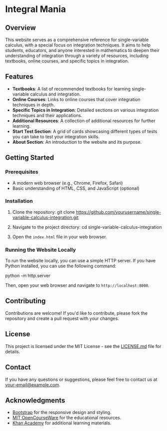 # Integral Mania

## Overview

This website serves as a comprehensive reference for single-variable calculus, with a special focus on integration techniques. It aims to help students, educators, and anyone interested in mathematics to deepen their understanding of integration through a variety of resources, including textbooks, online courses, and specific topics in integration.

## Features

- **Textbooks**: A list of recommended textbooks for learning single-variable calculus and integration.
- **Online Courses**: Links to online courses that cover integration techniques in depth.
- **Specific Topics in Integration**: Detailed sections on various integration techniques and their applications.
- **Additional Resources**: A collection of additional resources for further learning.
- **Start Test Section**: A grid of cards showcasing different types of tests you can take to test your integration skills.
- **About Section**: An introduction to the website and its purpose.

## Getting Started

### Prerequisites

- A modern web browser (e.g., Chrome, Firefox, Safari)
- Basic understanding of HTML, CSS, and JavaScript (optional)

### Installation

1. Clone the repository:
git clone https://github.com/yourusername/single-variable-calculus-integration.git

2. Navigate to the project directory:
cd single-variable-calculus-integration

3. Open the `index.html` file in your web browser.

### Running the Website Locally

To run the website locally, you can use a simple HTTP server. If you have Python installed, you can use the following command:

python -m http.server


Then, open your web browser and navigate to `http://localhost:8000`.

## Contributing

Contributions are welcome! If you'd like to contribute, please fork the repository and create a pull request with your changes.

## License

This project is licensed under the MIT License - see the [LICENSE.md](LICENSE.md) file for details.

## Contact

If you have any questions or suggestions, please feel free to contact us at [your-email@example.com](mailto:your-email@example.com).

## Acknowledgments

- [Bootstrap](https://getbootstrap.com/) for the responsive design and styling.
- [MIT OpenCourseWare](https://ocw.mit.edu/courses/mathematics/) for the educational resources.
- [Khan Academy](https://www.khanacademy.org/) for additional learning materials.
